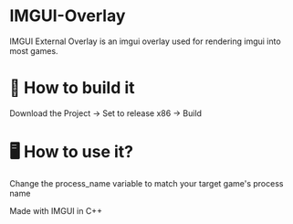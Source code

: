 # IMGUI-Overlay

IMGUI External Overlay is an imgui overlay used for rendering imgui into most games.

# 🚀 How to build it

Download the Project -> Set to release x86 -> Build

# 🖥️ How to use it?

Change the process_name variable to match your target game's process name

Made with IMGUI in C++
